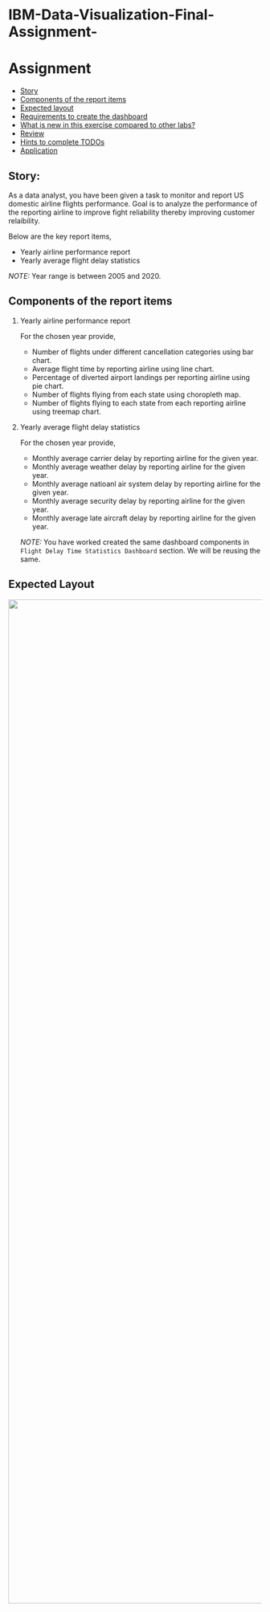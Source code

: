# IBM-Data-Visualization-Final-Assignment-

# Assignment

-   [Story](#story)
-   [Components of the report items](#components-of-the-report-items)
-   [Expected layout](#expected-layout)
-   [Requirements to create the dashboard](#requirements-to-create-the-dashboard)
-   [What is new in this exercise compared to other labs?](#what-is-new-in-this-exercise-compared-to-other-labs?)
-   [Review](#review)
-   [Hints to complete TODOs](#hints-to-complete-todos)
-   [Application](#application)

## Story:

As a data analyst, you have been given a task to monitor and report US domestic airline flights performance. Goal is to analyze the performance of the reporting airline to improve fight reliability thereby improving customer relaibility.

Below are the key report items,

-   Yearly airline performance report 
-   Yearly average flight delay statistics

_NOTE:_ Year range is between 2005 and 2020.

## Components of the report items

1.  Yearly airline performance report 

    For the chosen year provide,

    -   Number of flights under different cancellation categories using bar chart.
    -   Average flight time by reporting airline using line chart.
    -   Percentage of diverted airport landings per reporting airline using pie chart.
    -   Number of flights flying from each state using choropleth map.
    -   Number of flights flying to each state from each reporting airline using treemap chart.
2.  Yearly average flight delay statistics

    For the chosen year provide,

    -   Monthly average carrier delay by reporting airline for the given year.
    -   Monthly average weather delay by reporting airline for the given year.
    -   Monthly average natioanl air system delay by reporting airline for the given year.
    -   Monthly average security delay by reporting airline for the given year.
    -   Monthly average late aircraft delay by reporting airline for the given year.

    _NOTE:_ You have worked created the same dashboard components in `Flight Delay Time Statistics Dashboard` section. We will be reusing the same.

## Expected Layout

<center>
    <img src="https://cf-courses-data.s3.us.cloud-object-storage.appdomain.cloud/IBMDeveloperSkillsNetwork-DV0101EN-SkillsNetwork/labs/Module%205/Layout.png" width="2000" alt="cognitiveclass.ai logo"/>
</center>

